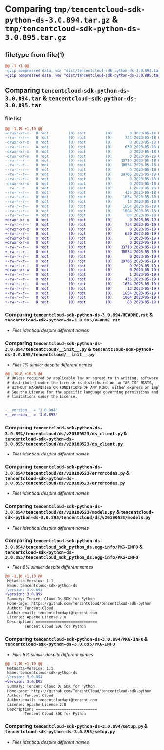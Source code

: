 # Comparing `tmp/tencentcloud-sdk-python-ds-3.0.894.tar.gz` & `tmp/tencentcloud-sdk-python-ds-3.0.895.tar.gz`

## filetype from file(1)

```diff
@@ -1 +1 @@
-gzip compressed data, was "dist/tencentcloud-sdk-python-ds-3.0.894.tar", last modified: Thu May 18 00:24:38 2023, max compression
+gzip compressed data, was "dist/tencentcloud-sdk-python-ds-3.0.895.tar", last modified: Fri May 19 02:49:36 2023, max compression
```

## Comparing `tencentcloud-sdk-python-ds-3.0.894.tar` & `tencentcloud-sdk-python-ds-3.0.895.tar`

### file list

```diff
@@ -1,19 +1,19 @@
-drwxr-xr-x   0 root         (0) root         (0)        0 2023-05-18 00:24:38.000000 tencentcloud-sdk-python-ds-3.0.894/
--rw-r--r--   0 root         (0) root         (0)      734 2023-05-18 00:24:38.000000 tencentcloud-sdk-python-ds-3.0.894/README.rst
-drwxr-xr-x   0 root         (0) root         (0)        0 2023-05-18 00:24:38.000000 tencentcloud-sdk-python-ds-3.0.894/tencentcloud/
--rw-r--r--   0 root         (0) root         (0)      630 2023-05-18 00:24:38.000000 tencentcloud-sdk-python-ds-3.0.894/tencentcloud/__init__.py
-drwxr-xr-x   0 root         (0) root         (0)        0 2023-05-18 00:24:38.000000 tencentcloud-sdk-python-ds-3.0.894/tencentcloud/ds/
-drwxr-xr-x   0 root         (0) root         (0)        0 2023-05-18 00:24:38.000000 tencentcloud-sdk-python-ds-3.0.894/tencentcloud/ds/v20180523/
--rw-r--r--   0 root         (0) root         (0)    13710 2023-05-18 00:24:38.000000 tencentcloud-sdk-python-ds-3.0.894/tencentcloud/ds/v20180523/ds_client.py
--rw-r--r--   0 root         (0) root         (0)    10034 2023-05-18 00:24:38.000000 tencentcloud-sdk-python-ds-3.0.894/tencentcloud/ds/v20180523/errorcodes.py
--rw-r--r--   0 root         (0) root         (0)        0 2023-05-18 00:24:38.000000 tencentcloud-sdk-python-ds-3.0.894/tencentcloud/ds/v20180523/__init__.py
--rw-r--r--   0 root         (0) root         (0)    29766 2023-05-18 00:24:38.000000 tencentcloud-sdk-python-ds-3.0.894/tencentcloud/ds/v20180523/models.py
--rw-r--r--   0 root         (0) root         (0)        0 2023-05-18 00:24:38.000000 tencentcloud-sdk-python-ds-3.0.894/tencentcloud/ds/__init__.py
-drwxr-xr-x   0 root         (0) root         (0)        0 2023-05-18 00:24:38.000000 tencentcloud-sdk-python-ds-3.0.894/tencentcloud_sdk_python_ds.egg-info/
--rw-r--r--   0 root         (0) root         (0)        1 2023-05-18 00:24:38.000000 tencentcloud-sdk-python-ds-3.0.894/tencentcloud_sdk_python_ds.egg-info/dependency_links.txt
--rw-r--r--   0 root         (0) root         (0)      435 2023-05-18 00:24:38.000000 tencentcloud-sdk-python-ds-3.0.894/tencentcloud_sdk_python_ds.egg-info/SOURCES.txt
--rw-r--r--   0 root         (0) root         (0)     1654 2023-05-18 00:24:38.000000 tencentcloud-sdk-python-ds-3.0.894/tencentcloud_sdk_python_ds.egg-info/PKG-INFO
--rw-r--r--   0 root         (0) root         (0)       13 2023-05-18 00:24:38.000000 tencentcloud-sdk-python-ds-3.0.894/tencentcloud_sdk_python_ds.egg-info/top_level.txt
--rw-r--r--   0 root         (0) root         (0)     1654 2023-05-18 00:24:38.000000 tencentcloud-sdk-python-ds-3.0.894/PKG-INFO
--rw-r--r--   0 root         (0) root         (0)     1004 2023-05-18 00:24:38.000000 tencentcloud-sdk-python-ds-3.0.894/setup.py
--rw-r--r--   0 root         (0) root         (0)       88 2023-05-18 00:24:38.000000 tencentcloud-sdk-python-ds-3.0.894/setup.cfg
+drwxr-xr-x   0 root         (0) root         (0)        0 2023-05-19 02:49:36.000000 tencentcloud-sdk-python-ds-3.0.895/
+-rw-r--r--   0 root         (0) root         (0)      734 2023-05-19 02:49:36.000000 tencentcloud-sdk-python-ds-3.0.895/README.rst
+drwxr-xr-x   0 root         (0) root         (0)        0 2023-05-19 02:49:36.000000 tencentcloud-sdk-python-ds-3.0.895/tencentcloud/
+-rw-r--r--   0 root         (0) root         (0)      630 2023-05-19 02:49:36.000000 tencentcloud-sdk-python-ds-3.0.895/tencentcloud/__init__.py
+drwxr-xr-x   0 root         (0) root         (0)        0 2023-05-19 02:49:36.000000 tencentcloud-sdk-python-ds-3.0.895/tencentcloud/ds/
+drwxr-xr-x   0 root         (0) root         (0)        0 2023-05-19 02:49:36.000000 tencentcloud-sdk-python-ds-3.0.895/tencentcloud/ds/v20180523/
+-rw-r--r--   0 root         (0) root         (0)    13710 2023-05-19 02:49:36.000000 tencentcloud-sdk-python-ds-3.0.895/tencentcloud/ds/v20180523/ds_client.py
+-rw-r--r--   0 root         (0) root         (0)    10034 2023-05-19 02:49:36.000000 tencentcloud-sdk-python-ds-3.0.895/tencentcloud/ds/v20180523/errorcodes.py
+-rw-r--r--   0 root         (0) root         (0)        0 2023-05-19 02:49:36.000000 tencentcloud-sdk-python-ds-3.0.895/tencentcloud/ds/v20180523/__init__.py
+-rw-r--r--   0 root         (0) root         (0)    29766 2023-05-19 02:49:36.000000 tencentcloud-sdk-python-ds-3.0.895/tencentcloud/ds/v20180523/models.py
+-rw-r--r--   0 root         (0) root         (0)        0 2023-05-19 02:49:36.000000 tencentcloud-sdk-python-ds-3.0.895/tencentcloud/ds/__init__.py
+drwxr-xr-x   0 root         (0) root         (0)        0 2023-05-19 02:49:36.000000 tencentcloud-sdk-python-ds-3.0.895/tencentcloud_sdk_python_ds.egg-info/
+-rw-r--r--   0 root         (0) root         (0)        1 2023-05-19 02:49:36.000000 tencentcloud-sdk-python-ds-3.0.895/tencentcloud_sdk_python_ds.egg-info/dependency_links.txt
+-rw-r--r--   0 root         (0) root         (0)      435 2023-05-19 02:49:36.000000 tencentcloud-sdk-python-ds-3.0.895/tencentcloud_sdk_python_ds.egg-info/SOURCES.txt
+-rw-r--r--   0 root         (0) root         (0)     1654 2023-05-19 02:49:36.000000 tencentcloud-sdk-python-ds-3.0.895/tencentcloud_sdk_python_ds.egg-info/PKG-INFO
+-rw-r--r--   0 root         (0) root         (0)       13 2023-05-19 02:49:36.000000 tencentcloud-sdk-python-ds-3.0.895/tencentcloud_sdk_python_ds.egg-info/top_level.txt
+-rw-r--r--   0 root         (0) root         (0)     1654 2023-05-19 02:49:36.000000 tencentcloud-sdk-python-ds-3.0.895/PKG-INFO
+-rw-r--r--   0 root         (0) root         (0)     1004 2023-05-19 02:49:36.000000 tencentcloud-sdk-python-ds-3.0.895/setup.py
+-rw-r--r--   0 root         (0) root         (0)       88 2023-05-19 02:49:36.000000 tencentcloud-sdk-python-ds-3.0.895/setup.cfg
```

### Comparing `tencentcloud-sdk-python-ds-3.0.894/README.rst` & `tencentcloud-sdk-python-ds-3.0.895/README.rst`

 * *Files identical despite different names*

### Comparing `tencentcloud-sdk-python-ds-3.0.894/tencentcloud/__init__.py` & `tencentcloud-sdk-python-ds-3.0.895/tencentcloud/__init__.py`

 * *Files 1% similar despite different names*

```diff
@@ -10,8 +10,8 @@
 # Unless required by applicable law or agreed to in writing, software
 # distributed under the License is distributed on an "AS IS" BASIS,
 # WITHOUT WARRANTIES OR CONDITIONS OF ANY KIND, either express or implied.
 # See the License for the specific language governing permissions and
 # limitations under the License.
 
 
-__version__ = '3.0.894'
+__version__ = '3.0.895'
```

### Comparing `tencentcloud-sdk-python-ds-3.0.894/tencentcloud/ds/v20180523/ds_client.py` & `tencentcloud-sdk-python-ds-3.0.895/tencentcloud/ds/v20180523/ds_client.py`

 * *Files identical despite different names*

### Comparing `tencentcloud-sdk-python-ds-3.0.894/tencentcloud/ds/v20180523/errorcodes.py` & `tencentcloud-sdk-python-ds-3.0.895/tencentcloud/ds/v20180523/errorcodes.py`

 * *Files identical despite different names*

### Comparing `tencentcloud-sdk-python-ds-3.0.894/tencentcloud/ds/v20180523/models.py` & `tencentcloud-sdk-python-ds-3.0.895/tencentcloud/ds/v20180523/models.py`

 * *Files identical despite different names*

### Comparing `tencentcloud-sdk-python-ds-3.0.894/tencentcloud_sdk_python_ds.egg-info/PKG-INFO` & `tencentcloud-sdk-python-ds-3.0.895/tencentcloud_sdk_python_ds.egg-info/PKG-INFO`

 * *Files 8% similar despite different names*

```diff
@@ -1,10 +1,10 @@
 Metadata-Version: 1.1
 Name: tencentcloud-sdk-python-ds
-Version: 3.0.894
+Version: 3.0.895
 Summary: Tencent Cloud Ds SDK for Python
 Home-page: https://github.com/TencentCloud/tencentcloud-sdk-python
 Author: Tencent Cloud
 Author-email: tencentcloudapi@tencent.com
 License: Apache License 2.0
 Description: ============================
         Tencent Cloud SDK for Python
```

### Comparing `tencentcloud-sdk-python-ds-3.0.894/PKG-INFO` & `tencentcloud-sdk-python-ds-3.0.895/PKG-INFO`

 * *Files 8% similar despite different names*

```diff
@@ -1,10 +1,10 @@
 Metadata-Version: 1.1
 Name: tencentcloud-sdk-python-ds
-Version: 3.0.894
+Version: 3.0.895
 Summary: Tencent Cloud Ds SDK for Python
 Home-page: https://github.com/TencentCloud/tencentcloud-sdk-python
 Author: Tencent Cloud
 Author-email: tencentcloudapi@tencent.com
 License: Apache License 2.0
 Description: ============================
         Tencent Cloud SDK for Python
```

### Comparing `tencentcloud-sdk-python-ds-3.0.894/setup.py` & `tencentcloud-sdk-python-ds-3.0.895/setup.py`

 * *Files identical despite different names*

